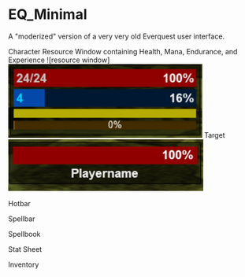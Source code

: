 # EQ_Minimal

A "moderized" version of a very very old Everquest user interface.

Character Resource Window containing Health, Mana, Endurance, and Experience
![resource window]
![resource window](https://github.com/MorganAllred/EQ_Minimal/blob/main/Assets/Images/ResourceWindow.PNG?raw=true)
Target
![target window](https://github.com/MorganAllred/EQ_Minimal/blob/main/Assets/Images/Target.PNG?raw=true)

Hotbar

Spellbar

Spellbook

Stat Sheet

Inventory

